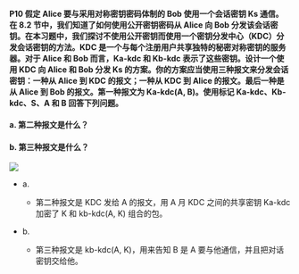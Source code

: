 #### P10 假定 Alice 要与采用对称密钥密码体制的 Bob 使用一个会话密钥 Ks 通信。在 8.2 节中，我们知道了如何使用公开密钥密码从 Alice 向 Bob 分发该会话密钥。在本习题中，我们探讨不使用公开密钥而使用一个密钥分发中心（KDC）分发会话密钥的方法。KDC 是一个与每个注册用户共享独特的秘密对称密钥的服务器。对于 Alice 和 Bob 而言，Ka-kdc 和 Kb-kdc 表示了这些密钥。设计一个使用 KDC 向 Alice 和 Bob 分发 Ks 的方案。你的方案应当使用三种报文来分发会话密钥：一种从 Alice 到 KDC 的报文；一种从 KDC 到 Alice 的报文。最后一种是从 Alice 到 Bob 的报文。第一种报文为 Ka-kdc(A, B)。使用标记 Ka-kdc、Kb-kdc、S、A 和 B 回答下列问题。
#### a. 第二种报文是什么？
#### b. 第三种报文是什么？

  ![](https://github.com/YangXiaoHei/Networking/blob/master/08%20计算机网络中的安全/image/p10.png)
  
  * a.
     * 第二种报文是 KDC 发给 A 的报文，用 A 月 KDC 之间的共享密钥 Ka-kdc 加密了 K 和 kb-kdc(A, K) 组合的包。
    
  * b.
     * 第三种报文是 kb-kdc(A, K)，用来告知 B 是 A 要与他通信，并且把对话密钥交给他。